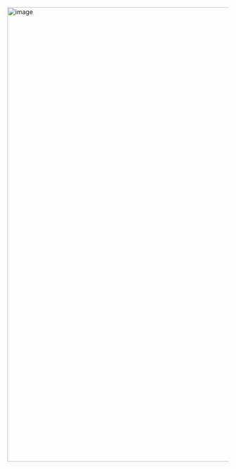 <img width="1034" alt="image" src="https://user-images.githubusercontent.com/122020808/210785894-a6e72370-06b8-4ce6-ac05-0465aa37c2b4.png">
